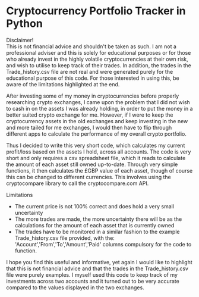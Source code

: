 <h1>Cryptocurrency Portfolio Tracker in Python</h1>

Disclaimer!
<br>This is not financial advice and shouldn't be taken as such. I am not a professional adviser and this is solely for educational purposes or for those who already invest in the highly volatile cryptocurrencies at their own risk, and wish to utilise to keep track of their trades. In addition, the trades in the Trade_history.csv file are not real and were generated purely for the educational purpose of this code. For those interested in using this, be aware of the limitations highlighted at the end.

After investing some of my money in cryptocurrencies before properly researching crypto exchanges, I came upon the problem that I did not wish to cash in on the assets I was already holding, in order to put the money in a better suited crypto exchange for me. However, if I were to keep the cryptocurrency assets in the old exchanges and keep investing in the new and more tailed for me exchanges, I would then have to flip through different apps to calculate the performance of my overall crypto portfolio.

Thus I decided to write this very short code, which calculates my current profit/loss based on the assets I hold, across all accounts. The code is very short and only requires a csv spreadsheet file, which it reads to calculate the amount of each asset still owned up-to-date. Through very simple functions, it then calculates the £GBP value of each asset, though of course this can be changed to different currencies. This involves using the cryptocompare library to call the cryptocompare.com API.

Limitations
- The current price is not 100% correct and does hold a very small uncertainty
- The more trades are made, the more uncertainty there will be as the calculations for the amount of each asset that is currently owned
- The trades have to be monitored in a similar fashion to the example Trade_history.csv file provided, with the: 'Account','From','To','Amount','Paid' columns compulsory for the code to function.

I hope you find this useful and informative, yet again I would like to highlight that this is not financial advice and that the trades in the Trade_history.csv file were purely examples. I myself used this code to keep track of my investments across two accounts and it turned out to be very accurate compared to the values displayed in the two exchanges.

